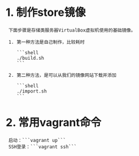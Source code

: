 # 1. 制作store镜像

     下面步骤是存储类服务器VirtualBox虚拟机使用的基础镜像。

     1. 第一种方法是自己制作，比较耗时
  
        ```shell
        ./build.sh
        ```

     2. 第二种方法，是可以从我们的镜像网站下载并添加

        ```shell
        ./import.sh
        ```

# 2. 常用vagrant命令
     
     启动：```vagrant up```
     SSH登录：```vagrant ssh```
